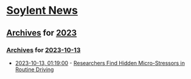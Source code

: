 # [Soylent News](../../../README.md)

## [Archives](../../index.md) for [2023](../index.md)

### [Archives](../../index.md) for [2023-10-13](index.md)

* [2023-10-13, 01:19:00](https://soylentnews.org/article.pl?sid=23/10/11/1540231&from=rss) - [Researchers Find Hidden Micro-Stressors in Routine Driving](https://soylentnews.org/article.pl?sid=23/10/11/1540231&from=rss)
